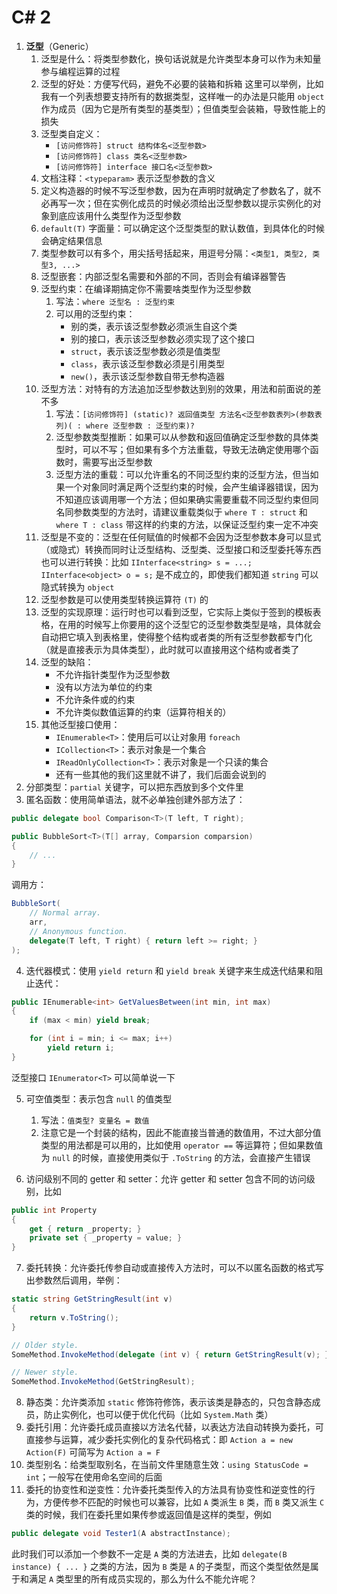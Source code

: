 # C# 2
1. **泛型**（Generic）
    1. 泛型是什么：将类型参数化，换句话说就是允许类型本身可以作为未知量参与编程运算的过程
    2. 泛型的好处：方便写代码，避免不必要的装箱和拆箱
    这里可以举例，比如我有一个列表想要支持所有的数据类型，这样唯一的办法是只能用 `object` 作为成员（因为它是所有类型的基类型）；但值类型会装箱，导致性能上的损失
    3. 泛型类自定义：
        * `[访问修饰符] struct 结构体名<泛型参数>`
        * `[访问修饰符] class 类名<泛型参数>`
        * `[访问修饰符] interface 接口名<泛型参数>`
    4. 文档注释：`<typeparam>` 表示泛型参数的含义
    5. 定义构造器的时候不写泛型参数，因为在声明时就确定了参数名了，就不必再写一次；但在实例化成员的时候必须给出泛型参数以提示实例化的对象到底应该用什么类型作为泛型参数
    6. `default(T)` 字面量：可以确定这个泛型类型的默认数值，到具体化的时候会确定结果信息
    7. 类型参数可以有多个，用尖括号括起来，用逗号分隔：`<类型1, 类型2, 类型3, ...>`
    8. 泛型嵌套：内部泛型名需要和外部的不同，否则会有编译器警告
    9. 泛型约束：在编译期搞定你不需要啥类型作为泛型参数
        1. 写法：`where 泛型名 : 泛型约束`
        2. 可以用的泛型约束：
            * 别的类，表示该泛型参数必须派生自这个类
            * 别的接口，表示该泛型参数必须实现了这个接口
            * `struct`，表示该泛型参数必须是值类型
            * `class`，表示该泛型参数必须是引用类型
            * `new()`，表示该泛型参数自带无参构造器
    10. 泛型方法：对特有的方法追加泛型参数达到别的效果，用法和前面说的差不多
        1. 写法：`[访问修饰符] (static)? 返回值类型 方法名<泛型参数表列>(参数表列)( : where 泛型参数 : 泛型约束)?`
        2. 泛型参数类型推断：如果可以从参数和返回值确定泛型参数的具体类型时，可以不写；但如果有多个方法重载，导致无法确定使用哪个函数时，需要写出泛型参数
        3. 泛型方法的重载：可以允许重名的不同泛型约束的泛型方法，但当如果一个对象同时满足两个泛型约束的时候，会产生编译器错误，因为不知道应该调用哪一个方法；但如果确实需要重载不同泛型约束但同名同参数类型的方法时，请建议重载类似于 `where T : struct` 和 `where T : class` 带这样的约束的方法，以保证泛型约束一定不冲突
    11. 泛型是不变的：泛型在任何赋值的时候都不会因为泛型参数本身可以显式（或隐式）转换而同时让泛型结构、泛型类、泛型接口和泛型委托等东西也可以进行转换：比如 `IInterface<string> s = ...; IInterface<object> o = s;` 是不成立的，即使我们都知道 `string` 可以隐式转换为 `object`
    12. 泛型参数是可以使用类型转换运算符 `(T)` 的
    13. 泛型的实现原理：运行时也可以看到泛型，它实际上类似于签到的模板表格，在用的时候写上你要用的这个泛型它的泛型参数类型是啥，具体就会自动把它填入到表格里，使得整个结构或者类的所有泛型参数都专门化（就是直接表示为具体类型），此时就可以直接用这个结构或者类了
    14. 泛型的缺陷：
         * 不允许指针类型作为泛型参数
         * 没有以方法为单位的约束
         * 不允许条件或的约束
         * 不允许类似数值运算的约束（运算符相关的）
    15. 其他泛型接口使用：
         * `IEnumerable<T>`：使用后可以让对象用 `foreach`
         * `ICollection<T>`：表示对象是一个集合
         * `IReadOnlyCollection<T>`：表示对象是一个只读的集合
         * 还有一些其他的我们这里就不讲了，我们后面会说到的
2. 分部类型：`partial` 关键字，可以把东西放到多个文件里
3. 匿名函数：使用简单语法，就不必单独创建外部方法了：

```csharp
public delegate bool Comparison<T>(T left, T right);

public BubbleSort<T>(T[] array, Comparsion comparsion)
{
    // ...
}
```

调用方：

```csharp
BubbleSort(
    // Normal array.
    arr,
    // Anonymous function.
    delegate(T left, T right) { return left >= right; }
);
```

4. 迭代器模式：使用 `yield return` 和 `yield break` 关键字来生成迭代结果和阻止迭代：

```csharp
public IEnumerable<int> GetValuesBetween(int min, int max)
{
    if (max < min) yield break;

    for (int i = min; i <= max; i++)
        yield return i;
}
```

泛型接口 `IEnumerator<T>` 可以简单说一下

5. 可空值类型：表示包含 `null` 的值类型
    1. 写法：`值类型? 变量名 = 数值`
    2. 注意它是一个封装的结构，因此不能直接当普通的数值用，不过大部分值类型的用法都是可以用的，比如使用 `operator ==` 等运算符；但如果数值为 `null` 的时候，直接使用类似于 `.ToString` 的方法，会直接产生错误

6. 访问级别不同的 getter 和 setter：允许 getter 和 setter 包含不同的访问级别，比如

```csharp
public int Property
{
    get { return _property; }
    private set { _property = value; }
}
```

7. 委托转换：允许委托传参自动或直接传入方法时，可以不以匿名函数的格式写出参数然后调用，举例：

```csharp
static string GetStringResult(int v)
{
    return v.ToString();
}

// Older style.
SomeMethod.InvokeMethod(delegate (int v) { return GetStringResult(v); });

// Newer style.
SomeMethod.InvokeMethod(GetStringResult);
```

8. 静态类：允许类添加 `static` 修饰符修饰，表示该类是静态的，只包含静态成员，防止实例化，也可以便于优化代码（比如 `System.Math` 类）
9. 委托引用：允许委托成员直接以方法名代替，以表达方法自动转换为委托，可直接参与运算，减少委托实例化的复杂代码格式：即 `Action a = new Action(F)` 可简写为 `Action a = F`
10. 类型别名：给类型取别名，在当前文件里随意生效：`using StatusCode = int`；一般写在使用命名空间的后面
11. 委托的协变性和逆变性：允许委托类型传入的方法具有协变性和逆变性的行为，方便传参不匹配的时候也可以兼容，比如 `A` 类派生 `B` 类，而 `B` 类又派生 `C` 类的时候，我们在委托里如果传参或返回值是这样的类型，例如

```csharp
public delegate void Tester1(A abstractInstance);
```
此时我们可以添加一个参数不一定是 `A` 类的方法进去，比如 `delegate(B instance) { ... }` 之类的方法，因为 `B` 类是 `A` 的子类型，而这个类型依然是属于和满足 `A` 类型里的所有成员实现的，那么为什么不能允许呢？
